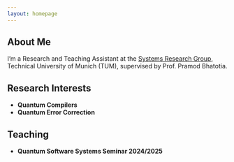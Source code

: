```yaml
---
layout: homepage
---
```


## About Me

I’m a Research and Teaching Assistant at the [Systems Research Group](https://dse.in.tum.de/), Technical University of Munich (TUM), supervised by Prof. Pramod Bhatotia.

## Research Interests

- **Quantum Compilers** 
- **Quantum Error Correction** 

## Teaching

- **Quantum Software Systems Seminar 2024/2025**

